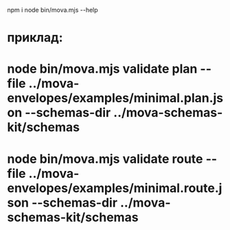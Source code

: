 npm i
node bin/mova.mjs --help
# приклад:
# node bin/mova.mjs validate plan  --file ../mova-envelopes/examples/minimal.plan.json  --schemas-dir ../mova-schemas-kit/schemas
# node bin/mova.mjs validate route --file ../mova-envelopes/examples/minimal.route.json --schemas-dir ../mova-schemas-kit/schemas
